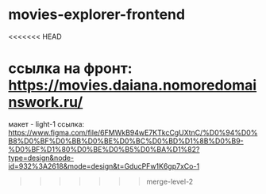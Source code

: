# movies-explorer-frontend
<<<<<<< HEAD

ссылка на фронт: https://movies.daiana.nomoredomainswork.ru/
=======
макет - light-1
ссылка: https://www.figma.com/file/6FMWkB94wE7KTkcCgUXtnC/%D0%94%D0%B8%D0%BF%D0%BB%D0%BE%D0%BC%D0%BD%D1%8B%D0%B9-%D0%BF%D1%80%D0%BE%D0%B5%D0%BA%D1%82?type=design&node-id=932%3A2618&mode=design&t=GducPFw1K6gp7xCo-1
>>>>>>> merge-level-2


